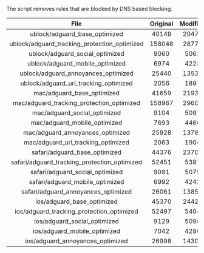 The script removes rules that are blocked by DNS based blocking.


| File | Original | Modified |
|:----:|:-----:|:-----:|
| ublock/adguard_base_optimized | 40149 | 20478 |
| ublock/adguard_tracking_protection_optimized | 158048 | 28775 |
| ublock/adguard_social_optimized | 9060 | 5061 |
| ublock/adguard_mobile_optimized | 6974 | 4223 |
| ublock/adguard_annoyances_optimized | 25440 | 13537 |
| ublock/adguard_url_tracking_optimized | 2056 | 1897 |
| mac/adguard_base_optimized | 41659 | 21931 |
| mac/adguard_tracking_protection_optimized | 158967 | 29602 |
| mac/adguard_social_optimized | 9104 | 5097 |
| mac/adguard_mobile_optimized | 7693 | 4460 |
| mac/adguard_annoyances_optimized | 25928 | 13783 |
| mac/adguard_url_tracking_optimized | 2063 | 1904 |
| safari/adguard_base_optimized | 44376 | 23704 |
| safari/adguard_tracking_protection_optimized | 52451 | 5397 |
| safari/adguard_social_optimized | 9091 | 5079 |
| safari/adguard_mobile_optimized | 6992 | 4242 |
| safari/adguard_annoyances_optimized | 26061 | 13859 |
| ios/adguard_base_optimized | 45370 | 24422 |
| ios/adguard_tracking_protection_optimized | 52497 | 5404 |
| ios/adguard_social_optimized | 9129 | 5098 |
| ios/adguard_mobile_optimized | 7042 | 4280 |
| ios/adguard_annoyances_optimized | 26998 | 14304 |